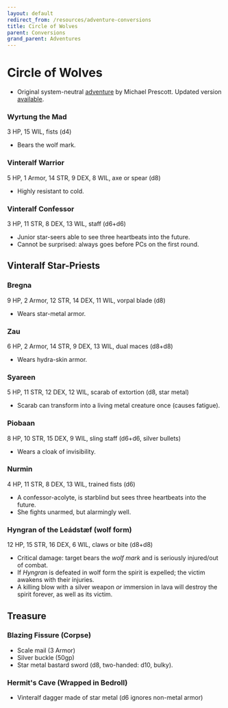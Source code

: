 ```yaml
---
layout: default
redirect_from: /resources/adventure-conversions
title: Circle of Wolves
parent: Conversions
grand_parent: Adventures
---
```


# Circle of Wolves

- Original system-neutral [adventure](http://blog.trilemma.com/2014/07/the-circle-of-wolves.html) by Michael Prescott. Updated version [available](https://www.drivethrurpg.com/product/286792/Trilemma-Adventures-Compendium-Volume-I).   

### Wyrtung the Mad
3 HP, 15 WIL, fists (d4)
- Bears the wolf mark.

### Vinteralf Warrior
5 HP, 1 Armor, 14 STR, 9 DEX, 8 WIL, axe or spear (d8)
- Highly resistant to cold.

### Vinteralf Confessor
3 HP, 11 STR, 8 DEX, 13 WIL, staff (d6+d6)
- Junior star-seers able to see three heartbeats into the future.
- Cannot be surprised: always goes before PCs on the first round.

## Vinteralf Star-Priests
### Bregna
9 HP, 2 Armor, 12 STR, 14 DEX, 11 WIL, vorpal blade (d8)
- Wears star-metal armor.

### Zau
6 HP, 2 Armor, 14 STR, 9 DEX, 13 WIL, dual maces (d8+d8)
- Wears hydra-skin armor.

### Syareen
5 HP, 11 STR, 12 DEX, 12 WIL, scarab of extortion (d8, star metal)
- Scarab can transform into a living metal creature once (causes fatigue).

### Piobaan
8 HP, 10 STR, 15 DEX, 9 WIL, sling staff (d6+d6, silver bullets)
- Wears a cloak of invisibility.

### Nurmin
4 HP, 11 STR, 8 DEX, 13 WIL, trained fists (d6)
- A confessor-acolyte, is starblind but sees three heartbeats into the future.
- She fights unarmed, but alarmingly well.

### Hyngran of the Leádstæf (wolf form)
12 HP, 15 STR, 16 DEX, 6 WIL, claws or bite (d8+d8)
- Critical damage: target bears the _wolf mark_ and is seriously injured/out of combat.
- If _Hyngran_ is defeated in wolf form the spirit is expelled; the victim awakens with their injuries.
- A killing blow with a silver weapon _or_ immersion in lava will destroy the spirit forever, as well as its victim.

## Treasure
### Blazing Fissure (Corpse)
- Scale mail (3 Armor)
- Silver buckle (50gp)
- Star metal bastard sword (d8, two-handed: d10, bulky).

### Hermit's Cave (Wrapped in Bedroll)
- Vinteralf dagger made of star metal (d6 ignores non-metal armor)
